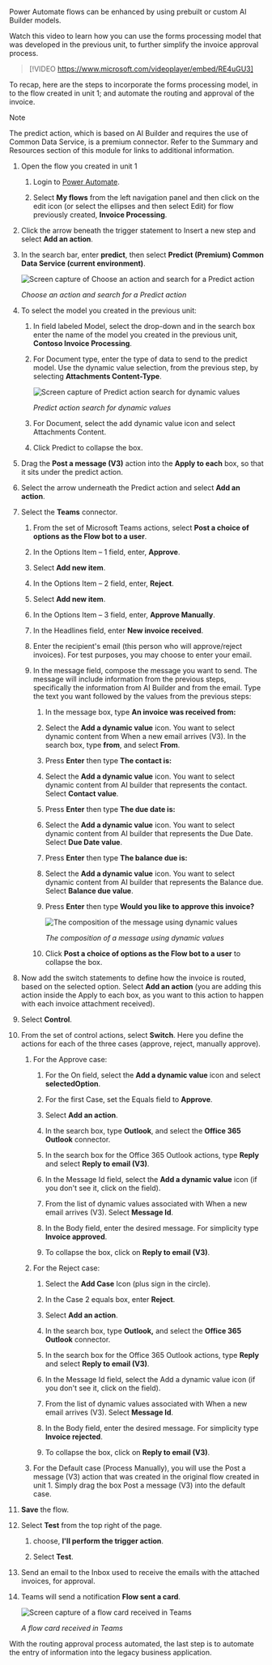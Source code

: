 Power Automate flows can be enhanced by using prebuilt or custom AI Builder models.

Watch this video to learn how you can use the forms processing model that was developed in the previous unit, to further simplify the invoice approval process.

>[!VIDEO https://www.microsoft.com/videoplayer/embed/RE4uGU3]


To recap, here are the steps to incorporate the forms processing model, in to the flow created in unit 1; and automate the routing and approval of the invoice.

>[!NOTE]
> The predict action, which is based on AI Builder and requires the use of Common Data Service, is a premium connector.  Refer to the Summary and Resources section of this module for links to additional information.


1. Open the flow you created in unit 1

   1. Login to [Power Automate](https://powerautomate.com/?azure-portal=true).

   1. Select **My flows** from the left navigation panel and then click on the edit icon (or select the ellipses and then select Edit) for flow previously created, **Invoice Processing**.

1. Click the arrow beneath the trigger statement to Insert a new step and select **Add an action**.

1. In the search bar, enter **predict**, then select **Predict (Premium) Common Data Service (current environment)**.

   ![Screen capture of Choose an action and search for a Predict action](../media/predict-premium-connector-2.png)

   *Choose an action and search for a Predict action*

1. To select the model you created in the previous unit:

   1. In field labeled Model, select the drop-down and in the search box enter the name of the model you created in the previous unit, **Contoso Invoice Processing**.

   1. For Document type, enter the type of data to send to the predict model.  Use the dynamic value selection, from the previous step, by selecting **Attachments Content-Type**.

        ![Screen capture of Predict action search for dynamic values](../media/predict-search-dynamic-value-4.png)

        *Predict action search for dynamic values*
   
   1. For Document, select the add dynamic value icon and select Attachments Content.

   1. Click Predict to collapse the box.

1. Drag the **Post a message (V3)** action into the **Apply to each** box, so that it sits under the predict action.

1. Select the arrow underneath the Predict action and select **Add an action**.

1. Select the **Teams** connector.

   1. From the set of Microsoft Teams actions, select **Post a choice of options as the Flow bot to a user**.

   1. In the Options Item – 1 field, enter, **Approve**.

   1. Select **Add new item**.

   1. In the Options Item – 2 field, enter, **Reject**.

   1. Select **Add new item**.

   1. In the Options Item – 3 field, enter, **Approve Manually**.

   1. In the Headlines field, enter **New invoice received**.

   1. Enter the recipient's email (this person who will approve/reject invoices).  For test purposes, you may choose to enter your email.

   1. In the message field, compose the message you want to send.  The message will include information from the previous steps, specifically the information from AI Builder and from the email.  Type the text you want followed by the values from the previous steps:

      1. In the message box, type **An invoice was received from:**

      1. Select the **Add a dynamic value** icon.  You want to select dynamic content from When a new email arrives (V3). In the search box, type **from**, and select **From**.

      1. Press **Enter** then type **The contact is:**

      1. Select the **Add a dynamic value** icon.  You want to select dynamic content from AI builder that represents the contact.  Select **Contact value**.

      1. Press **Enter** then type **The due date is:**

      1. Select the **Add a dynamic value** icon.  You want to select dynamic content from AI builder that represents the Due Date.  Select **Due Date value**.

      1. Press **Enter** then type **The balance due is:**

      1. Select the **Add a dynamic value** icon.  You want to select dynamic content from AI builder that represents the  Balance due.  Select **Balance due value**.

      1. Press **Enter** then type **Would you like to approve this invoice?**

         ![The composition of the message using dynamic values](../media/sample-message.png)

         *The composition of a message using dynamic values*

      1. Click **Post a choice of options as the Flow bot to a user** to collapse the box.

1. Now add the switch statements to define how the invoice is routed, based on the selected option. Select **Add an action** (you are adding this action inside the Apply to each box, as you want to this action to happen with each invoice attachment received).

1. Select **Control**.

1. From the set of control actions, select **Switch**.  Here you define the actions for each of the three cases (approve, reject, manually approve).

   1. For the Approve case:

      1. For the On field, select the **Add a dynamic value** icon and select **selectedOption**.

      1. For the first Case, set the Equals field to **Approve**.

      1. Select **Add an action**.

      1. In the search box, type **Outlook**, and select the **Office 365 Outlook** connector.

      1. In the search box for the Office 365 Outlook actions, type **Reply** and select **Reply to email (V3)**.

      1. In the Message Id field, select the **Add a dynamic value** icon (if you don't see it, click on the field).

      1. From the list of dynamic values associated with When a new email arrives (V3). Select **Message Id**.

      1. In the Body field, enter the desired message.  For simplicity type **Invoice approved**.

      1. To collapse the box, click on **Reply to email (V3)**.

   1. For the Reject case:

      1. Select the **Add Case** Icon (plus sign in the circle).

      1. In the Case 2 equals box, enter **Reject**.

      1. Select **Add an action**.

      1. In the search box, type **Outlook,** and select the **Office 365 Outlook** connector.

      1. In the search box for the Office 365 Outlook actions, type **Reply** and select **Reply to email (V3)**.

      1. In the Message Id field, select the Add a dynamic value icon (if you don't see it, click on the field).

      1. From the list of dynamic values associated with When a new email arrives (V3). Select **Message Id**.

      1. In the Body field, enter the desired message.  For simplicity type **Invoice rejected**.

      1. To collapse the box, click on **Reply to email (V3)**.

   1. For the Default case (Process Manually), you will use the Post a message (V3) action that was created in the original flow created in unit 1.  Simply drag the box Post a message (V3) into the default case.

1. **Save** the flow.

1. Select **Test** from the top right of the page.

    1. choose, **I'll perform the trigger action**.

    1. Select **Test**.

1. Send an email to the Inbox used to receive the emails with the attached invoices, for approval.

1. Teams will send a notification **Flow sent a card**.

    ![Screen capture of a flow card received in Teams](../media/flow-card-3.png)

    *A flow card received in Teams*

With the routing approval process automated, the last step is to automate the entry of information into the legacy business application.


